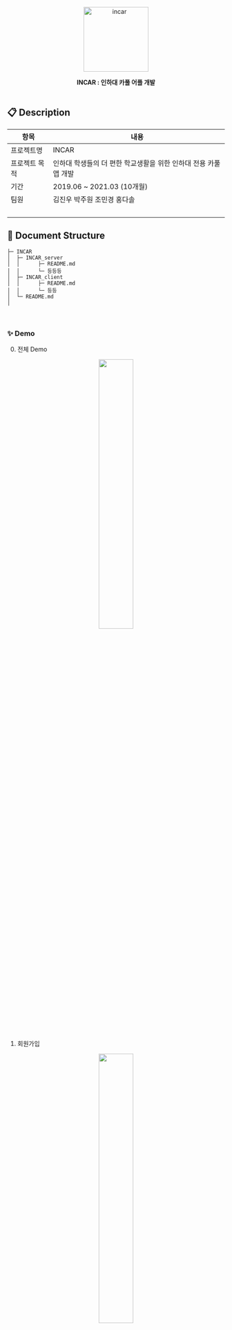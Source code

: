 <p align="center">
  <img width="150" align="center" src="https://user-images.githubusercontent.com/58170545/128740164-436adc63-0497-4f2d-b6c4-9ce43b71fba0.png" alt="incar"/>
</p>


<div align="center" style="font-weight:bold;">INCAR : 인하대 카풀 어플 개발</div>

<br>

## 📋 Description

| 항목          | 내용                                                         |
| ------------- | ------------------------------------------------------------ |
| 프로젝트명    | INCAR                                                        |
| 프로젝트 목적 | 인하대 학생들의 더 편한 학교생활을 위한 인하대 전용 카풀 앱 개발 |
| 기간          | 2019.06 ~ 2021.03 (10개월)                                   |
| 팀원          | 김진우 박주원 조민경 홍다솔                                  |
| <br>          |                                                              |

## 📁 Document Structure

```
├─ INCAR
│  ├─ INCAR_server
│  │      ├─ README.md
│  │      └─ 등등등
│  ├─ INCAR_client
│  │      ├─ README.md
│  │      └─ 등등
│  └─ README.md
│
```

<br>

### ✨ Demo

0. 전체 Demo

<center>
<img src="https://user-images.githubusercontent.com/58170545/128745216-6d944bf7-0916-4cbb-b5e7-657658ffb60c.gif" width="40%" height="40%"/>
</center>


1. 회원가입

<center>
<img src="https://user-images.githubusercontent.com/58170545/128745365-780ab1e7-14de-483f-8690-9f384e300052.gif" width="40%" height="40%" />
</center>


2. 로그인
   (gif)

3. 글 등록하기
   (gif)

4. ...
   <br>

### ✨ INCAR DB 구조

<br>

<center>
<img src="https://user-images.githubusercontent.com/58170545/128822226-d4192b0b-47df-497b-8f18-68c8151e3997.png"/>
</center>

<br>

## ✨ Tech Stack

1. **Frontend**
   - Android Studio
2. **Backend**
   - Spring
   - Spring Boot
   - Spring MVC
   - Spring Data JPA
3. **Cloud**
   - AWS EC2
   - AWS RDS
4. **Configuration Management**
   - GitLab

## 🤝 Contributing

| <img src="https://avatars.githubusercontent.com/u/53468768?v=4" alt="img" style="zoom:25%;" /> | <img src="https://avatars.githubusercontent.com/u/58173061?v=4" alt="@ka-yeon" style="zoom:25%;" /> | <img src="https://avatars.githubusercontent.com/u/58170545?v=4" alt="Avatar" style="zoom:25%;" /> | <img src="https://avatars.githubusercontent.com/u/81455416?v=4" alt="img" style="zoom:25%;" /> |
| :----------------------------------------------------------: | :----------------------------------------------------------: | :----------------------------------------------------------: | :----------------------------------------------------------: |
|             [jinwoo](https://github.com/iv-club)             |            [juwon](https://github.com/juwon0605)             |            [mim](https://github.com/ChoMinkyung)             |             [dazory](https://github.com/dazory)              |

## 📝 Contact

> If you have any questions, please email below. <br>
>
> - jinwoo: 12161550@inha.edu
> - mim: 12181837@inha.edu
> - juwon: devprofessionalism@gmail.com
> - dazory: 12181851@inha.edu